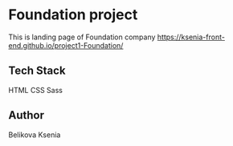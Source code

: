 # Foundation project

This is landing page of Foundation company
https://ksenia-front-end.github.io/project1-Foundation/

## Tech Stack 

HTML
CSS
Sass

## Author

Belikova Ksenia